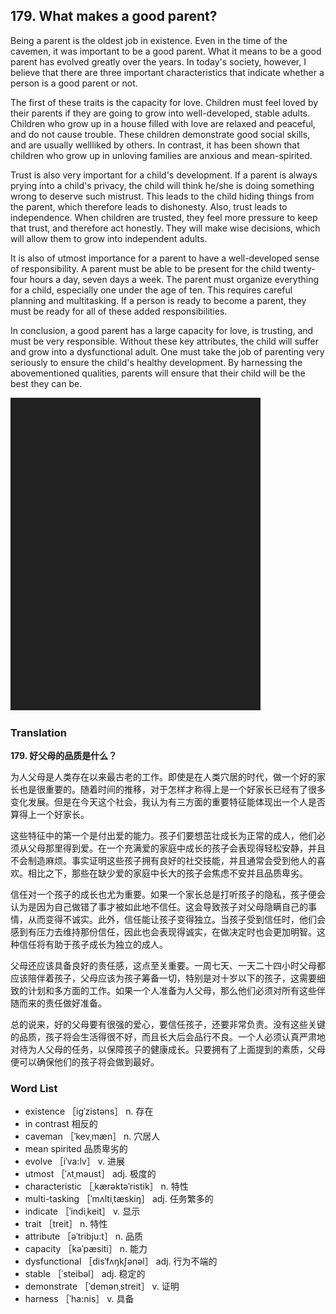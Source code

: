 ## 179. What makes a good parent?

Being a parent is the oldest job in existence. Even in the time of the cavemen, it was important to be a good parent. What it means to be a good parent has evolved greatly over the years. In today's society, however, I believe that there are three important characteristics that indicate whether a person is a good parent or not.

The first of these traits is the capacity for love. Children must feel loved by their parents if they are going to grow into well-developed, stable adults. Children who grow up in a house filled with love are relaxed and peaceful, and do not cause trouble. These children demonstrate good social skills, and are usually wellliked by others. In contrast, it has been shown that children who grow up in unloving families are anxious and mean-spirited.

Trust is also very important for a child's development. If a parent is always prying into a child's privacy, the child will think he/she is doing something wrong to deserve such mistrust. This leads to the child hiding things from the parent, which therefore leads to dishonesty. Also, trust leads to independence. When children are trusted, they feel more pressure to keep that trust, and therefore act honestly. They will make wise decisions, which will allow them to grow into independent adults.

It is also of utmost importance for a parent to have a well-developed sense of responsibility. A parent must be able to be present for the child twenty-four hours a day, seven days a week. The parent must organize everything for a child, especially one under the age of ten. This requires careful planning and multitasking. If a person is ready to become a parent, they must be ready for all of these added responsibilities.

In conclusion, a good parent has a large capacity for love, is trusting, and must be very responsible. Without these key attributes, the child will suffer and grow into a dysfunctional adult. One must take the job of parenting very seriously to ensure the child's healthy development. By harnessing the abovementioned qualities, parents will ensure that their child will be the best they can be.

![](images/padding_400x500.png)

### Translation

**179. 好父母的品质是什么？**

为人父母是人类存在以来最古老的工作。即使是在人类穴居的时代，做一个好的家长也是很重要的。随着时间的推移，对于怎样才称得上是一个好家长已经有了很多变化发展。但是在今天这个社会，我认为有三方面的重要特征能体现出一个人是否算得上一个好家长。

这些特征中的第一个是付出爱的能力。孩子们要想茁壮成长为正常的成人，他们必须从父母那里得到爱。在一个充满爱的家庭中成长的孩子会表现得轻松安静，并且不会制造麻烦。事实证明这些孩子拥有良好的社交技能，并且通常会受到他人的喜欢。相比之下，那些在缺少爱的家庭中长大的孩子会焦虑不安并且品质卑劣。

信任对一个孩子的成长也尤为重要。如果一个家长总是打听孩子的隐私，孩子便会认为是因为自己做错了事才被如此地不信任。这会导致孩子对父母隐瞒自己的事情，从而变得不诚实。此外，信任能让孩子变得独立。当孩子受到信任时，他们会感到有压力去维持那份信任，因此也会表现得诚实，在做决定时也会更加明智。这种信任将有助于孩子成长为独立的成人。

父母还应该具备良好的责任感，这点至关重要。一周七天、一天二十四小时父母都应该陪伴着孩子，父母应该为孩子筹备一切，特别是对十岁以下的孩子，这需要细致的计划和多方面的工作。如果一个人准备为人父母，那么他们必须对所有这些伴随而来的责任做好准备。

总的说来，好的父母要有很强的爱心，要信任孩子，还要非常负责。没有这些关键的品质，孩子将会生活得很不好，而且长大后会品行不良。一个人必须认真严肃地对待为人父母的任务，以保障孩子的健康成长。只要拥有了上面提到的素质，父母便可以确保他们的孩子将会做到最好。

### Word List

+ existence ［igˈzistəns］ n. 存在
+ in contrast 相反的
+ caveman ［ˈkevˌmæn］ n. 穴居人
+ mean spirited 品质卑劣的
+ evolve ［iˈva:lv］ v. 进展
+ utmost ［ˈʌtˌməust］ adj. 极度的
+ characteristic ［ˌkærəktəˈristik］ n. 特性
+ multi-tasking ［ˈmʌltiˌtæskiŋ］ adj. 任务繁多的
+ indicate ［ˈindiˌkeit］ v. 显示
+ trait ［treit］ n. 特性
+ attribute ［əˈtribju:t］ n. 品质
+ capacity ［kəˈpæsiti］ n. 能力
+ dysfunctional ［disˈfʌŋkʃənəl］ adj. 行为不端的
+ stable ［ˈsteibəl］ adj. 稳定的
+ demonstrate ［ˈdemənˌstreit］ v. 证明
+ harness ［ˈha:nis］ v. 具备  


